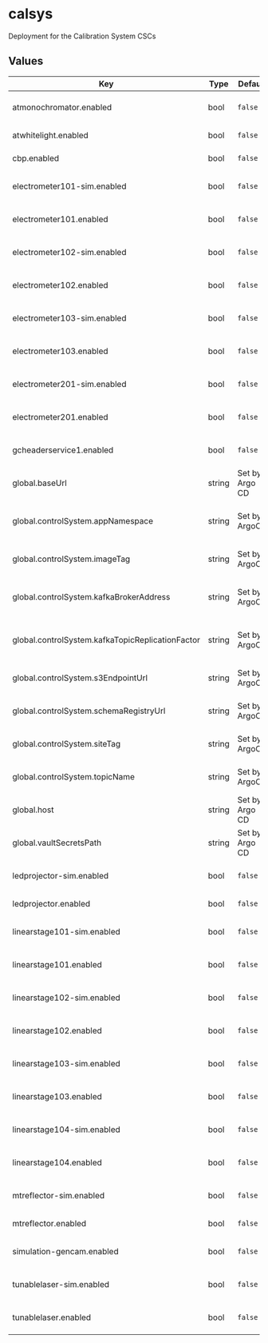 # calsys

Deployment for the Calibration System CSCs

## Values

| Key | Type | Default | Description |
|-----|------|---------|-------------|
| atmonochromator.enabled | bool | `false` | Enabled the ATMonochromator CSC |
| atwhitelight.enabled | bool | `false` | Enabled the ATWhitelight CSC |
| cbp.enabled | bool | `false` | Enable the CBP:0 CSC |
| electrometer101-sim.enabled | bool | `false` | Enable the Electrometer:11 simulator CSC |
| electrometer101.enabled | bool | `false` | Enable the Electrometer:101 CSC |
| electrometer102-sim.enabled | bool | `false` | Enable the Electrometer:102 simulator CSC |
| electrometer102.enabled | bool | `false` | Enable the Electrometer:102 CSC |
| electrometer103-sim.enabled | bool | `false` | Enable the Electrometer:103 simulator CSC |
| electrometer103.enabled | bool | `false` | Enable the Electrometer:103 CSC |
| electrometer201-sim.enabled | bool | `false` | Enable the Electrometer:201 simulator CSC |
| electrometer201.enabled | bool | `false` | Enable the Electrometer:201 CSC |
| gcheaderservice1.enabled | bool | `false` | Enable the GCHeaderService:1 CSC |
| global.baseUrl | string | Set by Argo CD | Base URL for the environment |
| global.controlSystem.appNamespace | string | Set by ArgoCD | Application namespace for the control system deployment |
| global.controlSystem.imageTag | string | Set by ArgoCD | Image tag for the control system deployment |
| global.controlSystem.kafkaBrokerAddress | string | Set by ArgoCD | Kafka broker address for the control system deployment |
| global.controlSystem.kafkaTopicReplicationFactor | string | Set by ArgoCD | Kafka topic replication factor for control system topics |
| global.controlSystem.s3EndpointUrl | string | Set by ArgoCD | S3 endpoint (LFA) for the control system deployment |
| global.controlSystem.schemaRegistryUrl | string | Set by ArgoCD | Schema registry URL for the control system deployment |
| global.controlSystem.siteTag | string | Set by ArgoCD | Site tag for the control system deployment |
| global.controlSystem.topicName | string | Set by ArgoCD | Topic name tag for the control system deployment |
| global.host | string | Set by Argo CD | Host name for ingress |
| global.vaultSecretsPath | string | Set by Argo CD | Base path for Vault secrets |
| ledprojector-sim.enabled | bool | `false` | Enabled the LedProjector:0 simulator CSC |
| ledprojector.enabled | bool | `false` | Enabled the LedProjector:0 CSC |
| linearstage101-sim.enabled | bool | `false` | Enable the LinearStage:101 simulator CSC |
| linearstage101.enabled | bool | `false` | Enable the LinearStage:101 CSC |
| linearstage102-sim.enabled | bool | `false` | Enable the LinearStage:102 simulator CSC |
| linearstage102.enabled | bool | `false` | Enable the LinearStage:102 CSC |
| linearstage103-sim.enabled | bool | `false` | Enable the LinearStage:103 simulator CSC |
| linearstage103.enabled | bool | `false` | Enable the LinearStage:103 CSC |
| linearstage104-sim.enabled | bool | `false` | Enable the LinearStage:104 simulator CSC |
| linearstage104.enabled | bool | `false` | Enable the LinearStage:104 CSC |
| mtreflector-sim.enabled | bool | `false` | Enabled the MTReflector simulator CSC |
| mtreflector.enabled | bool | `false` | Enabled the MTReflector CSC |
| simulation-gencam.enabled | bool | `false` | Enabled the GenericCamera:1 CSC |
| tunablelaser-sim.enabled | bool | `false` | Enabled the TunableLaser:0 simulator CSC |
| tunablelaser.enabled | bool | `false` | Enabled the TunableLaser:0 CSC |
